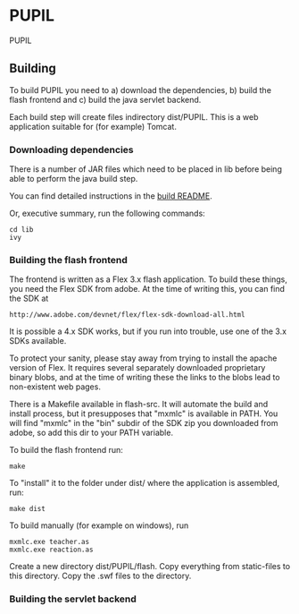 # PUPIL

PUPIL

## Building

To build PUPIL you need to a) download the dependencies, b) build the 
flash frontend and c) build the java servlet backend.

Each build step will create files indirectory dist/PUPIL. This is a web 
application suitable for (for example) Tomcat. 

### Downloading dependencies

There is a number of JAR files which need to be placed in lib before
being able to perform the java build step. 

You can find detailed instructions in the [build README](lib/README.md).

Or, executive summary, run the following commands:

    cd lib
    ivy


### Building the flash frontend

The frontend is written as a Flex 3.x flash application. To build these
things, you need the Flex SDK from adobe. At the time of writing this, 
you can find the SDK at 

    http://www.adobe.com/devnet/flex/flex-sdk-download-all.html

It is possible a 4.x SDK works, but if you run into trouble, use one of
the 3.x SDKs available. 

To protect your sanity, please stay away from trying to install the 
apache version of Flex. It requires several separately downloaded
proprietary binary blobs, and at the time of writing these the links 
to the blobs lead to non-existent web pages.

There is a Makefile available in flash-src. It will automate the build
and install process, but it presupposes that "mxmlc" is available in 
PATH. You will find "mxmlc" in the "bin" subdir of the SDK zip you 
downloaded from adobe, so add this dir to your PATH variable. 

To build the flash frontend run:

    make 

To "install" it to the folder under dist/ where the application is 
assembled, run:

    make dist

To build manually (for example on windows), run

    mxmlc.exe teacher.as
    mxmlc.exe reaction.as

Create a new directory dist/PUPIL/flash. Copy everything from 
static-files to this directory. Copy the .swf files to the directory.

### Building the servlet backend


